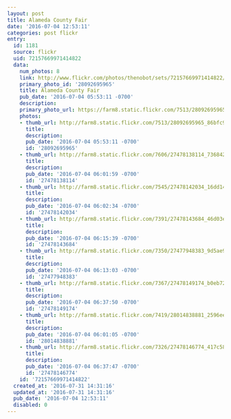 ```yaml
---
layout: post
title: Alameda County Fair
date: '2016-07-04 12:53:11'
categories: post flickr
entry:
  id: 1181
  source: flickr
  uid: 72157669971414822
  data:
    num_photos: 8
    link: http://www.flickr.com/photos/thenobot/sets/72157669971414822/
    primary_photo_id: '28092695965'
    title: Alameda County Fair
    pub_date: '2016-07-04 05:53:11 -0700'
    description: 
    primary_photo_url: https://farm8.static.flickr.com/7513/28092695965_86bfc9834a_m.jpg
    photos:
    - thumb_url: http://farm8.static.flickr.com/7513/28092695965_86bfc9834a_s.jpg
      title: 
      description: 
      pub_date: '2016-07-04 05:53:11 -0700'
      id: '28092695965'
    - thumb_url: http://farm8.static.flickr.com/7606/27478138114_73684243aa_s.jpg
      title: 
      description: 
      pub_date: '2016-07-04 06:01:59 -0700'
      id: '27478138114'
    - thumb_url: http://farm8.static.flickr.com/7545/27478142034_16dd14889f_s.jpg
      title: 
      description: 
      pub_date: '2016-07-04 06:02:34 -0700'
      id: '27478142034'
    - thumb_url: http://farm8.static.flickr.com/7391/27478143684_46d03e2a4f_s.jpg
      title: 
      description: 
      pub_date: '2016-07-04 06:15:39 -0700'
      id: '27478143684'
    - thumb_url: http://farm8.static.flickr.com/7350/27477948383_9d5ae98790_s.jpg
      title: 
      description: 
      pub_date: '2016-07-04 06:13:03 -0700'
      id: '27477948383'
    - thumb_url: http://farm8.static.flickr.com/7367/27478149174_b0eb72ba58_s.jpg
      title: 
      description: 
      pub_date: '2016-07-04 06:37:50 -0700'
      id: '27478149174'
    - thumb_url: http://farm8.static.flickr.com/7419/28014838881_2596ee9a4c_s.jpg
      title: 
      description: 
      pub_date: '2016-07-04 06:01:05 -0700'
      id: '28014838881'
    - thumb_url: http://farm8.static.flickr.com/7326/27478146774_417c580dba_s.jpg
      title: 
      description: 
      pub_date: '2016-07-04 06:37:47 -0700'
      id: '27478146774'
    id: '72157669971414822'
  created_at: '2016-07-31 14:31:16'
  updated_at: '2016-07-31 14:31:16'
  pub_date: '2016-07-04 12:53:11'
  disabled: 0
---
```


